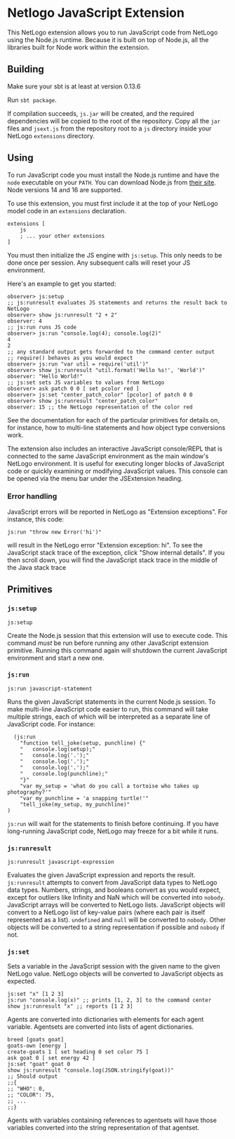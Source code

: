 
# Netlogo JavaScript Extension

This NetLogo extension allows you to run JavaScript code from NetLogo using the Node.js runtime.
Because it is built on top of Node.js, all the libraries built for Node work within the extension.

## Building

Make sure your sbt is at least at version 0.13.6

Run `sbt package`.

If compilation succeeds, `js.jar` will be created, and the required dependencies will be copied to the root of the repository.  Copy all the `jar` files and `jsext.js` from the repository root to a `js` directory inside your NetLogo `extensions` directory.

## Using

To run JavaScript code you must install the Node.js runtime and have the `node` executable on your `PATH`.
You can download Node.js from [their site](https://nodejs.org/).  Node versions 14 and 16 are supported.

To use this extension, you must first include it at the top of your NetLogo model code in an `extensions` declaration.

```netlogo
extensions [
    js
    ; ... your other extensions
]
```

You must then initialize the JS engine with `js:setup`. This only needs to be done once per session.
Any subsequent calls will reset your JS environment.

Here's an example to get you started:

```netlogo
observer> js:setup
;; js:runresult evaluates JS statements and returns the result back to NetLogo
observer> show js:runresult "2 + 2"
observer: 4
;; js:run runs JS code
observer> js:run "console.log(4); console.log(2)"
4
2
;; any standard output gets forwarded to the command center output
;; require() behaves as you would expect
observer> js:run "var util = require('util')"
observer> show js:runresult "util.format('Hello %s!', 'World')"
observer: "Hello World!"
;; js:set sets JS variables to values from NetLogo
observer> ask patch 0 0 [ set pcolor red ]
observer> js:set "center_patch_color" [pcolor] of patch 0 0
observer> show js:runresult "center_patch_color"
observer: 15 ;; the NetLogo representation of the color red
```

See the documentation for each of the particular primitives for details on, for instance, how to multi-line statements and how object type conversions work.

The extension also includes an interactive JavaScript console/REPL that is connected to the same JavaScript environment as the main window's NetLogo environment.
It is useful for executing longer blocks of JavaScript code or quickly examining or modifying JavaScript values.
This console can be opened via the menu bar under the JSExtension heading.

### Error handling

JavaScript errors will be reported in NetLogo as "Extension exceptions". For instance, this code:

```netlogo
js:run "throw new Error('hi')"
```

will result in the NetLogo error "Extension exception: hi".
To see the JavaScript stack trace of the exception, click "Show internal details".
If you then scroll down, you will find the JavaScript stack trace in the middle of the Java stack trace

## Primitives


### `js:setup`

```NetLogo
js:setup
```


Create the Node.js session that this extension will use to execute code.
This command *must* be run before running any other JavaScript extension primitive.
Running this command again will shutdown the current JavaScript environment and start a new one.



### `js:run`

```NetLogo
js:run javascript-statement
```



Runs the given JavaScript statements in the current Node.js session.
To make multi-line JavaScript code easier to run, this command will take multiple strings, each of which will be interpreted as a separate line of JavaScript code.
For instance:

```NetLogo
  (js:run
    "function tell_joke(setup, punchline) {"
    "   console.log(setup);"
    "   console.log('.');"
    "   console.log('.');"
    "   console.log('.');"
    "   console.log(punchline);"
    "}"
    "var my_setup = 'what do you call a tortoise who takes up photography?'"
    "var my_punchline = 'a snapping turtle!'"
    "tell_joke(my_setup, my_punchline)"
)
```

`js:run` will wait for the statements to finish before continuing.
If you have long-running JavaScript code, NetLogo may freeze for a bit while it runs.



### `js:runresult`

```NetLogo
js:runresult javascript-expression
```


Evaluates the given JavaScript expression and reports the result.
`js:runresult` attempts to convert from JavaScript data types to NetLogo data types.
Numbers, strings, and booleans convert as you would expect, except for outliers like Infinity and NaN which will be converted into `nobody`.
JavaScript arrays will be converted to NetLogo lists.
JavaScript objects will convert to a NetLogo list of key-value pairs (where each pair is itself represented as a list).
`undefined` and `null` will be converted to `nobody`.
Other objects will be converted to a string representation if possible and `nobody` if not.

### `js:set`
Sets a variable in the JavaScript session with the given name to the given NetLogo value.
NetLogo objects will be converted to JavaScript objects as expected.

```NetLogo
js:set "x" [1 2 3]
js:run "console.log(x)" ;; prints [1, 2, 3] to the command center
show js:runresult "x" ;; reports [1 2 3]
```

Agents are converted into dictionaries with elements for each agent variable.
Agentsets are converted into lists of agent dictionaries.

```NetLogo
breed [goats goat]
goats-own [energy ]
create-goats 1 [ set heading 0 set color 75 ]
ask goat 0 [ set energy 42 ]
js:set "goat" goat 0
show js:runresult "console.log(JSON.stringify(goat))"
;; Should output
;;{
;; "WHO": 0,
;; "COLOR": 75,
;; ...
;;}
```

Agents with variables containing references to agentsets will have those variables converted into the string representation of that agentset.


